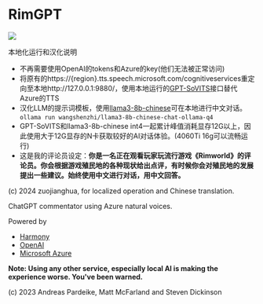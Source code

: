 # RimGPT

<img src="https://github.com/pardeike/RimGPT/raw/master/About/Preview.png"/>

本地化运行和汉化说明
- 不再需要使用OpenAI的tokens和Azure的key(他们无法被正常访问)
- 将原有的https://{region}.tts.speech.microsoft.com/cognitiveservices重定向至本地http://127.0.0.1:9880/，使用本地运行的[GPT-SoVITS](https://github.com/RVC-Boss/GPT-SoVITS)接口替代Azure的TTS
- 汉化LLM的提示词模板，使用[llama3-8b-chinese](https://ollama.com/wangshenzhi/llama3-8b-chinese-chat-ollama-q4/)可在本地进行中文对话。`ollama run wangshenzhi/llama3-8b-chinese-chat-ollama-q4`
- GPT-SoVITS和llama3-8b-chinese int4一起累计峰值消耗显存12G以上，因此使用大于12G显存的N卡获取较好的AI对话体验。(4060Ti 16g可以流畅运行)
- 这是我的评论员设定：**你是一名正在观看玩家玩流行游戏《Rimworld》的评论员。你会根据游戏殖民地的各种现状给出点评，有时候你会对殖民地的发展提出一些建议。始终使用中文进行对话，用中文回答。**

(c) 2024 zuojianghua, for localized operation and Chinese translation.

ChatGPT commentator using Azure natural voices.

Powered by
- [Harmony](https://github.com/pardeike/Harmony)
- [OpenAI](https://openai.com)
- [Microsoft Azure](https://azure.microsoft.com)

**Note: Using any other service, especially local AI is making the experience worse. You've been warned.**

(c) 2023 Andreas Pardeike, Matt McFarland and Steven Dickinson
